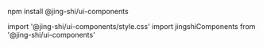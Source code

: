 npm install @jing-shi/ui-components

import '@jing-shi/ui-components/style.css'
import jingshiComponents from '@jing-shi/ui-components'